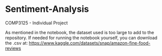 # Sentiment-Analysis
COMP3125 - Individual Project

As mentioned in the notebook, the dataset used is too large to add to the repository.
If needed for running the notebook yourself, you can download the .csv at: https://www.kaggle.com/datasets/snap/amazon-fine-food-reviews
